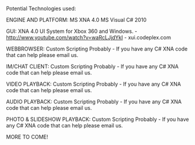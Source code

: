 Potential Technologies used:

ENGINE AND PLATFORM:
MS XNA 4.0
MS Visual C# 2010

GUI:
XNA 4.0 UI System for Xbox 360 and Windows. - http://www.youtube.com/watch?v=waRcLJjdYkI - xui.codeplex.com

WEBBROWSER:
Custom Scripting Probably - If you have any C# XNA code that can help please email us.

IM/CHAT CLIENT:
Custom Scripting Probably - If you have any C# XNA code that can help please email us.

VIDEO PLAYBACK:
Custom Scripting Probably - If you have any C# XNA code that can help please email us.

AUDIO PLAYBACK:
Custom Scripting Probably - If you have any C# XNA code that can help please email us.

PHOTO & SLIDESHOW PLAYBACK:
Custom Scripting Probably - If you have any C# XNA code that can help please email us.

MORE TO COME!